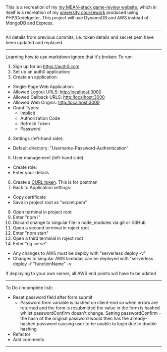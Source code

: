 This is a recreation of my [my MEAN-stack game-review website](https://github.com/JonathanMSifleet/MEANReviewWebsite), which in itself is a recreation of my [university coursework](https://github.com/JonathanMSifleet/GameReviewWebsite) produced using PHP/CodeIgniter. This project will use DynamoDB and AWS instead of MongoDB and Express.

*******************

All details from previous commits, i.e. token details and secret.pem have been updated and replaced.

*******************

Learning how to use markdown ignore that it's broken:
To run:
1. Sign up for an https://auth0.com
2. Set up an auth0 application:
3. Create an application:
* Single-Page Web Application:
* Allowed Logout URLS: [http:/localhost:3000](http:/localhost:3000)
* Allowed Callback URLS: [http:/localhost:3000](http:/localhost:3000)
* Allowed Web Origins: [http:/localhost:3000](http:/localhost:3000)
* Grant Types:
  * Implicit
  * Authorization Code
  * Refresh Token
  * Password
4. Settings (left-hand side):
  * Default directory: "Username-Password-Authentication"
5. User management (left-hand side):
  * Create role:
  * Enter your details
6. Create a [CURL token](https://gist.github.com/arielweinberger/21d3b72bb4f345a410abb7e98a17cc96). This is for postman
7. Back to Application settings:
  * Copy certificate
  * Save in project root as "secret.pem"
8. Open terminal in project root
9. Enter "npm i"
10. Discard change to singular file in node_modules via git or GitHub
11. Open a second terminal in roject root
12. Enter "npm start"
13. Open a third terminal in roject root
14. Enter "ng serve"

- Any changes to AWS must be deploy with "serverless deploy -v"
- Changes to singular AWS lambdas can be deployed with "serverless deploy -f "functionName" -v

If deploying to your own server, all AWS end points will have to be udated
*******************

To Do (incomplete list):
- Reset password field after form submit
  - Password form variable is hashed on client-end so when errors are returned and the form is resubmitted the value in the form is hashed whilst passwordConfirm doesn't change. Setting passwordConfirm = the hash of the original password would then has the already-hashed password causing user to be unable to login due to double hashing
- Refactor
- Add comments

*******************
